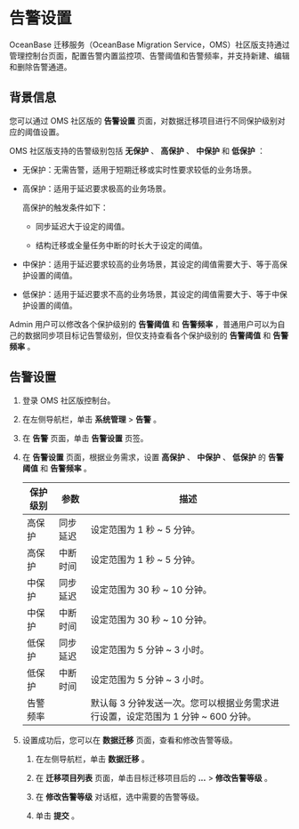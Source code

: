 告警设置 
=========================

OceanBase 迁移服务（OceanBase Migration Service，OMS）社区版支持通过管理控制台页面，配置告警内置监控项、告警阈值和告警频率，并支持新建、编辑和删除告警通道。 

背景信息 
-------------------------

您可以通过 OMS 社区版的 **告警设置** 页面，对数据迁移项目进行不同保护级别对应的阈值设置。

OMS 社区版支持的告警级别包括 **无保护** 、 **高保护** 、 **中保护** 和 **低保护** ：

* 无保护：无需告警，适用于短期迁移或实时性要求较低的业务场景。

  

* 高保护：适用于延迟要求极高的业务场景。

  高保护的触发条件如下：
  * 同步延迟大于设定的阈值。

    
  
  * 结构迁移或全量任务中断的时长大于设定的阈值。

    
  

  

* 中保护：适用于延迟要求较高的业务场景，其设定的阈值需要大于、等于高保护设置的阈值。

  

* 低保护：适用于延迟要求不高的业务场景，其设定的阈值需要大于、等于中保护设置的阈值。

  




Admin 用户可以修改各个保护级别的 **告警阈值** 和 **告警频率** ，普通用户可以为自己的数据同步项目标记告警级别，但仅支持查看各个保护级别的 **告警阈值** 和 **告警频率** 。

告警设置 
-------------------------

1. 登录 OMS 社区版控制台。

   

2. 在左侧导航栏，单击 **系统管理** \> **告警** 。

   

3. 在 **告警** 页面，单击 **告警设置** 页签。

   

4. 在 **告警设置** 页面，根据业务需求，设置 **高保护** 、 **中保护** 、 **低保护** 的 **告警阈值** 和 **告警频率** 。

   

   | 保护级别 |  参数  |                        描述                        |
   |------|------|--------------------------------------------------|
   | 高保护  | 同步延迟 | 设定范围为 1 秒 \~ 5 分钟。                               |
   | 高保护  | 中断时间 | 设定范围为 1 秒 \~ 5 分钟。                               |
   | 中保护  | 同步延迟 | 设定范围为 30 秒 \~ 10 分钟。                             |
   | 中保护  | 中断时间 | 设定范围为 30 秒 \~ 10 分钟。                             |
   | 低保护  | 同步延迟 | 设定范围为 5 分钟 \~ 3 小时。                              |
   | 低保护  | 中断时间 | 设定范围为 5 分钟 \~ 3 小时。                              |
   | 告警频率       || 默认每 3 分钟发送一次。您可以根据业务需求进行设置，设定范围为 1 分钟 \~ 600 分钟。 |

   

5. 设置成功后，您可以在 **数据迁移** 页面，查看和修改告警等级。

   1. 在左侧导航栏，单击 **数据迁移** 。

      
   
   2. 在 **迁移项目列表** 页面，单击目标迁移项目后的 **...** \> **修改告警等级** 。

      
   
   3. 在 **修改告警等级** 对话框，选中需要的告警等级。

      
   
   4. 单击 **提交** 。

      
   

   



